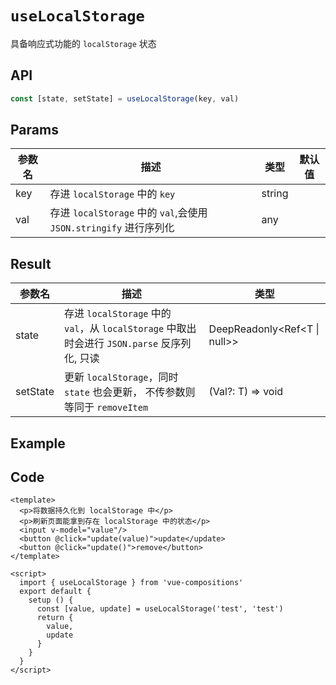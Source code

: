 # `useLocalStorage`

具备响应式功能的 `localStorage` 状态

## API

```typescript
const [state, setState] = useLocalStorage(key, val)
```

## Params

| 参数名 | 描述                                                              | 类型   | 默认值 |
| ------ | ----------------------------------------------------------------- | ------ | ------ |
| key    | 存进 `localStorage` 中的 `key`                                    | string |        |
| val    | 存进 `localStorage` 中的 `val`,会使用 `JSON.stringify` 进行序列化 | any    |        |

## Result

| 参数名   | 描述                                                                                         | 类型                         |
| -------- | -------------------------------------------------------------------------------------------- | ---------------------------- |
| state    | 存进 `localStorage` 中的 `val`，从 `localStorage` 中取出时会进行 `JSON.parse` 反序列化, 只读 | DeepReadonly<Ref<T \| null>> |
| setState | 更新 `localStorage`，同时 `state` 也会更新， 不传参数则等同于 `removeItem`                   | (Val?: T) => void            |

## Example

<UseLocalStorage/>

## Code

```vue
<template>
  <p>将数据持久化到 localStorage 中</p>
  <p>刷新页面能拿到存在 localStorage 中的状态</p>
  <input v-model="value"/>
  <button @click="update(value)">update</update>
  <button @click="update()">remove</button>
</template>

<script>
  import { useLocalStorage } from 'vue-compositions'
  export default {
    setup () {
      const [value, update] = useLocalStorage('test', 'test')
      return {
        value,
        update
      }
    }
  }
</script>
```
